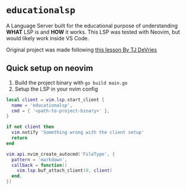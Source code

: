 # `educationalsp`
A Language Server built for the educational purpose of understanding **WHAT** LSP is and **HOW** it works.
This LSP was tested with Neovim, but would likely work inside VS Code.

Original project was made following [this lesson By TJ DeVries](https://www.youtube.com/watch?v=YsdlcQoHqPY)

## Quick setup on neovim
1. Build the project binary with `go build main.go`
2. Setup the LSP in your nvim config

```lua
local client = vim.lsp.start_client {
  name = 'educationalsp',
  cmd = { '<path-to-project-binary>' },
}

if not client then
  vim.notify 'Something wrong with the client setup'
  return
end

vim.api.nvim_create_autocmd('FileType', {
  pattern = 'markdown',
  callback = function()
    vim.lsp.buf_attach_client(0, client)
  end,
})
```
